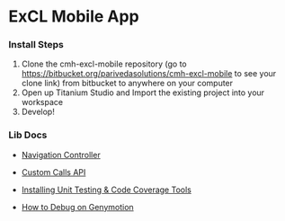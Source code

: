# ExCL Mobile App #

### Install Steps ###

1. Clone the cmh-excl-mobile repository (go to https://bitbucket.org/parivedasolutions/cmh-excl-mobile to see your clone link) from bitbucket to anywhere on your computer
2. Open up Titanium Studio and Import the existing project into your workspace
3. Develop!


### Lib Docs ###

* [Navigation Controller](https://bitbucket.org/parivedasolutions/cmh-excl-mobile/src/69a92a6fc66ac3d0390dc79c6ae1a5eabee388ff/docs/NavigationController.md?at=master)

* [Custom Calls API](https://bitbucket.org/parivedasolutions/cmh-excl-mobile/src/56e53edbd86fb66f45bfb36fac6b58a018ee669b/docs/CustomCalls.md?at=masterr)

* [Installing Unit Testing & Code Coverage Tools](https://bitbucket.org/parivedasolutions/cmh-excl-mobile/src/d36a5dd6d3d98d2b54d8d5a883c2b421a6f2e1a0/docs/installingUnitTestingAndCodeCoverageTools.md?at=master)

* [How to Debug on Genymotion](docs/debuggingOnGenymotion.md)